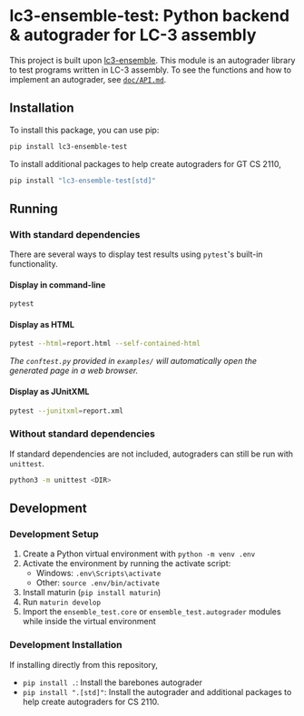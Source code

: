 # lc3-ensemble-test: Python backend & autograder for LC-3 assembly

This project is built upon [lc3-ensemble](https://github.com/endorpersand/lc3-ensemble). This module is an autograder library to test programs written in LC-3 assembly. To see the functions and how to implement an autograder, see [`doc/API.md`](https://github.com/endorpersand/lc3-ensemble-test/blob/main/doc/API.md).

## Installation

To install this package, you can use pip:

```zsh
pip install lc3-ensemble-test
```

To install additional packages to help create autograders for GT CS 2110,

```zsh
pip install "lc3-ensemble-test[std]"
```

## Running

### With standard dependencies

There are several ways to display test results using `pytest`'s built-in functionality.

#### Display in command-line

```zsh
pytest 
```

#### Display as HTML

```zsh
pytest --html=report.html --self-contained-html
```

*The `conftest.py` provided in `examples/` will automatically open the generated page in a web browser.*

#### Display as JUnitXML

```zsh
pytest --junitxml=report.xml
```

### Without standard dependencies

If standard dependencies are not included, autograders can still be run with `unittest`.

```zsh
python3 -m unittest <DIR>
```

## Development

### Development Setup

1. Create a Python virtual environment with `python -m venv .env`
2. Activate the environment by running the activate script:
    - Windows: `.env\Scripts\activate`
    - Other: `source .env/bin/activate`
3. Install maturin (`pip install maturin`)
4. Run `maturin develop`
5. Import the `ensemble_test.core` or `ensemble_test.autograder` modules while inside the virtual environment

### Development Installation

If installing directly from this repository,

- `pip install .`: Install the barebones autograder
- `pip install ".[std]"`: Install the autograder and additional packages to help create autograders for CS 2110.
